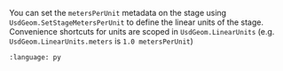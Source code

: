 You can set the `metersPerUnit` metadata on the stage using `UsdGeom.SetStageMetersPerUnit` to define the linear units of the stage. Convenience shortcuts for units are scoped in `UsdGeom.LinearUnits` (e.g. `UsdGeom.LinearUnits.meters` is `1.0 metersPerUnit`)
``` {literalinclude} py_usd.py
:language: py
```